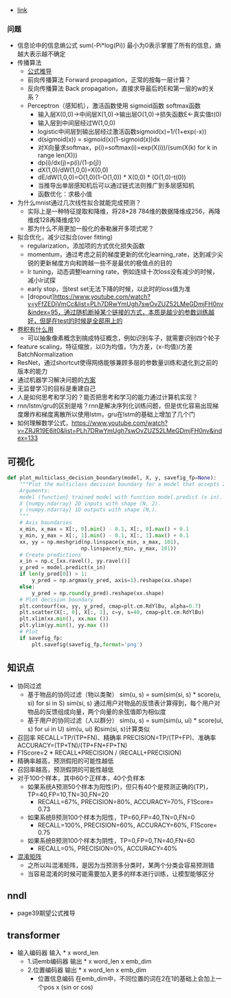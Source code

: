 - [link](https://github.com/dragen1860/Deep-Learning-with-TensorFlow-book)
### 问题
- 信息论中的信息熵公式 sum(-Pi*log(Pi)) 最小为0表示掌握了所有的信息，熵越大表示越不确定
- 传播算法 
    - [公式推导](https://www.youtube.com/watch?v=rq-UMTcI6Tk&list=PLh7DRwYmUgh7swOvZUZ52LMeGDmjFH0nv&index=68)
    - 前向传播算法 Forward propagation，正常的按每一层计算？
    - 反向传播算法 Back propagation，直接求导最后的E和第一层的w的关系？
    - Perceptron（感知机），激活函数使用 sigmoid函数 softmax函数
        - 输入层X(0,0)->中间层X(1,0)->输出层O(1,0)->损失函数E<-真实值t(0)
        - 输入层到中间层经过W(1,0,0)
        - logistic中间层到输出层经过激活函数sigmoid(x)=1/(1+exp(-x))
        - d(sigmoid(x)) = sigmoid(x)(1-sigmoid(x))dx
        - 对X向量求softmax，p(i)=softmax(i)=exp(X(i))/(sum(X(k) for k in range len(X)))
        - dp(i)/dx(j)=p(i)/(1-p(j))
        - dX(1,0)/dW(1,0,0)=X(0,0)
        - dE/dW(1,0,0)=O(1,0)(1-O(1,0)) * X(0,0) * (O(1,0)-t(0))
        - 当推导出单层感知机后可以通过链式法则推广到多层感知机
        - 函数优化：求极小值
- 为什么mnist通过几次线性拟合就能完成预测？
    - 实际上是一种特征提取和降维，将28*28 784维的数据降维成256，再降维成128再降维成10
    - 那为什么不用更加一般化的泰勒展开多项式呢？
- 拟合优化，减少过拟合(over fitting)
    - regularization，添加项的方式优化损失函数
    - momentum，通过考虑之前的梯度更新的优化learning_rate，达到减少尖锐的更新梯度方向和跨越一些不是最优的极值点的目的
    - lr tuning，动态调整learning rate，例如连续十次loss没有减少的时候，减小lr试探
    - early stop，当test set无法下降的时候，以此时的loss值为准
    - [dropout]https://www.youtube.com/watch?v=yFfZEDjVmCc&list=PLh7DRwYmUgh7swOvZUZ52LMeGDmjFH0nv&index=95，通过随机断掉某个链接的方式，本质是越少的参数训练越好，但是在test的时候是全部用上的
- [卷积有什么用](https://www.youtube.com/watch?v=_FZ591_x2sY&list=PLh7DRwYmUgh7swOvZUZ52LMeGDmjFH0nv&index=97)
    - 可以抽象像素概念到搞成特征概念，例如识别车子，就需要识别四个轮子
- feature scaling，特征缩放，以0为均值，1为方差，(x-均值)/方差 BatchNormalization
- ResNet，通过shortcut使得网络能够兼顾多层的参数量训练和退化到之前的版本的能力
- 通过机器学习解决问题的[方案](https://www.youtube.com/watch?v=9rGDGuZ_erQ&list=PLh7DRwYmUgh7swOvZUZ52LMeGDmjFH0nv&index=116)
- 无监督学习的目标是重建自己
- 人是如何思考和学习的？能否把思考和学习的能力通过计算机实现？
- rnn/lstm/gru的区别是啥？rnn是解决序列化训练问题，但是优化容易出现梯度爆炸和梯度离散所以使用lstm，gru在lstm的基础上增加了几个门
- 如何理解数学公式，https://www.youtube.com/watch?v=ZRJR19E6it0&list=PLh7DRwYmUgh7swOvZUZ52LMeGDmjFH0nv&index=133


## 可视化
```python
def plot_multiclass_decision_boundary(model, X, y, savefig_fp=None):
    """Plot the multiclass decision boundary for a model that accepts 2D inputs.
    Arguments:
    model (function} trained model with function model.predict (x in).
    X {numpy.ndarray} 2D inputs with shape (N, 2).
    y (numpy.ndarray} 1D outputs with shape (N,).
    """
    # Axis boundaries
    x_min, x_max = X[:, 0].min() - 0.1, X[:, 0].max() + 0.1
    y_min, y_max = X[:, 1].min() - 0.1, X[:, 1].max() + 0.1
    xx, yy = np.meshgrid(np.linspace(x_min, x_max, 101),
                        np.linspace(y_min, y_max, 101))
    # Create predictions
    x_in = np.c_[xx.ravel(), yy.ravel()]
    y_pred = model.predict(x_in)
    if len(y_pred[0]) > 1:
        y_pred = np.argmax(y_pred, axis=1).reshape(xx.shape)
    else:
        y_pred = np.round(y_pred).reshape(xx.shape)
    # Plot decision boundary
    plt.contourf(xx, yy, y_pred, cmap=plt.cm.RdYlBu, alpha=0.7)
    plt.scatter(X[:, 0], X[:, 1], c=y, s=40, cmap=plt.cm.RdYlBu)
    plt.xlim(xx.min(), xx.max ())
    plt.ylim(yy.min(), yy.max ())
    # Plot
    if savefig_fp:
        plt.savefig(savefig_fp,format='png')
```

## 知识点
- 协同过滤
    - 基于物品的协同过滤（物以类聚）
    sim(u, s) = sum(sim(si, s) * score(u, si) for si in S)
    sim(si, s) 通过用户对物品的反馈表计算得到，每个用户对物品的反馈组成向量，两个向量的余弦值即为相似度
    - 基于用户的协同过滤（人以群分）
    sim(u, s) = sum(sim(u, ui) * score(ui, s) for ui in U)
    sim(u, ui) 和sim(si, s)计算类似
- 召回率 RECALL=TP/(TP+FN)、精确率 PRECISION=TP/(TP+FP)、准确率ACCURACY=(TP+TN)/(TP+FN+FP+TN)
- F1Score=2 * RECALL*PRECISION / (RECALL+PRECISION)
- 精确率越高，预测假阳的可能性越低
- 召回率越高，预测假阴的可能性越低
- 对于100个样本，其中60个正样本，40个负样本
    - 如果系统A预测50个样本为阳性(P)，但只有40个是预测正确的(TP)，TP=40,FP=10,TN=30,FN=20
        - RECALL=67%, PRECISION=80%, ACCURACY=70%, F1Score= 0.73
    - 如果系统B预测100个样本为阳性，TP=60,FP=40,TN=0,FN=0
        - RECALL=100%, PRECISION=60%, ACCURACY=60%, F1Score= 0.75
    - 如果系统B预测100个样本为阴性，TP=0,FP=0,TN=40,FN=60
        - RECALL=0%, PRECISION=0%, ACCURACY=40%
- [混淆矩阵](https://youtu.be/ZUKz4125WNI?t=12560)
    - 之所以叫混淆矩阵，是因为当预测多分类时，某两个分类会容易预测错   
    - 当容易混淆的时候可能需要加入更多的样本进行训练，让模型能够区分

## nndl
- page39期望公式推导

## transformer
- 输入编码器 输入 * x word_len
  - 1.词emb编码器 输出 * x word_len x emb_dim
  - 2.位置编码器 输出 * x word_len x emb_dim
    - 位置信息编码 在emb_dim中，不同位置的词在2在1的基础上会加上一个pos x (sin or cos)
    
    
    
    
    
    
    
    
    
    
    
    
    